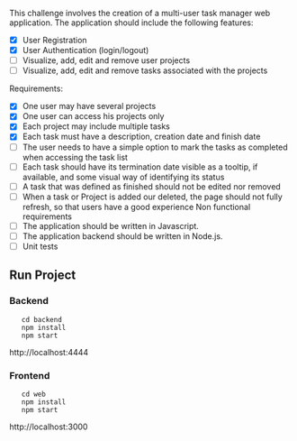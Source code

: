 This challenge involves the creation of a multi-user task manager web application.
The application should include the following features:

- [x] User Registration
- [x] User Authentication (login/logout)
- [ ] Visualize, add, edit and remove user projects
- [ ] Visualize, add, edit and remove tasks associated with the projects

Requirements:

- [x] One user may have several projects
- [x] One user can access his projects only
- [x] Each project may include multiple tasks
- [x] Each task must have a description, creation date and finish date
- [ ] The user needs to have a simple option to mark the tasks as completed when accessing the task list
- [ ] Each task should have its termination date visible as a tooltip, if available, and some visual way of identifying
      its status
- [ ] A task that was defined as finished should not be edited nor removed
- [ ] When a task or Project is added our deleted, the page should not fully refresh, so that users have a good
      experience
      Non functional requirements
- [ ] The application should be written in Javascript.
- [ ] The application backend should be written in Node.js.
- [ ] Unit tests

## Run Project

### Backend

```
   cd backend
   npm install
   npm start
```

http://localhost:4444

### Frontend

```
   cd web
   npm install
   npm start
```

http://localhost:3000
